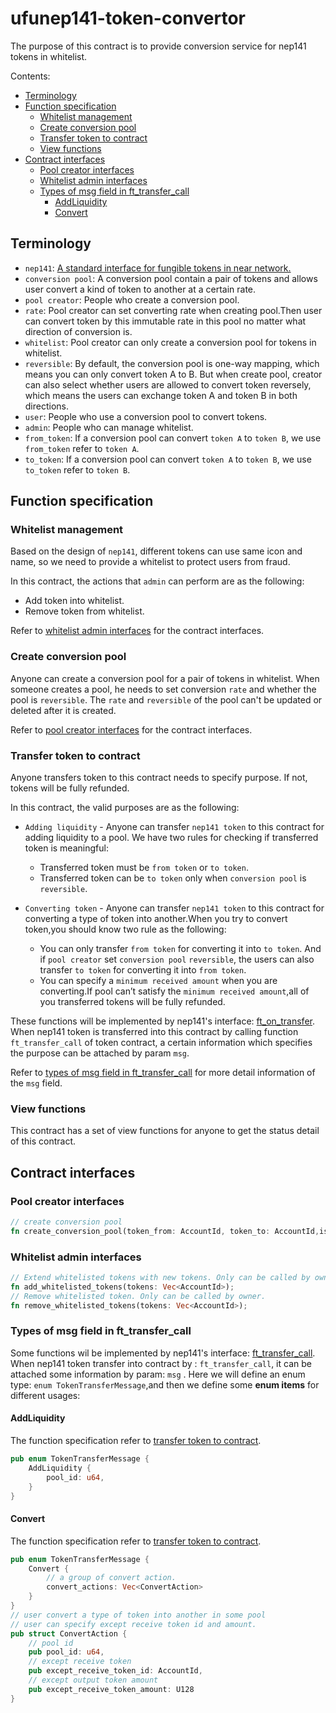 # ufunep141-token-convertor

The purpose of this contract is to provide conversion service for nep141 tokens in whitelist.

Contents:

- [Terminology](#terminology)
- [Function specification](#function-specification)
  - [Whitelist management](#Whitelist-management)
  - [Create conversion pool](#Create-conversion-pool)
  - [Transfer token to contract](#Transfer-token-to-contract)
  - [View functions](#View-functions)
- [Contract interfaces](#Contract-interfaces)
  - [Pool creator interfaces](#Pool-creator-interfaces)
  - [Whitelist admin interfaces](#whitelist-admin-interfaces)
  - [Types of msg field in ft_transfer_call](#Types-of-msg-field-in-ft_transfer_call)
    - [AddLiquidity](#AddLiquidity)
    - [Convert](#Convert)

## Terminology

- `nep141`: [A standard interface for fungible tokens in near network.](https://nomicon.io/Standards/FungibleToken/Core)
- `conversion pool`: A conversion pool contain a pair of tokens and allows user convert a kind of token to another at a certain rate.
- `pool creator`: People who create a conversion pool.
- `rate`: Pool creator can set converting rate when creating pool.Then user can convert token by this immutable rate in this pool no matter what direction of conversion is.
- `whitelist`: Pool creator can only create a conversion pool for tokens in whitelist.
- `reversible`: By default, the conversion pool is one-way mapping, which means you can only convert token A to B. But when create pool, creator can also select whether users are allowed to convert token reversely, which means the users can exchange token A and token B in both directions.
- `user`: People who use a conversion pool to convert tokens.
- `admin`: People who can manage whitelist.
- `from_token`: If a conversion pool can convert `token A` to `token B`, we use `from_token` refer to `token A`.
- `to_token`: If a conversion pool can convert `token A` to `token B`, we use `to_token` refer to `token B`.

## Function specification

### Whitelist management

Based on the design of `nep141`, different tokens can use same icon and name, so we need to provide a whitelist to protect users from fraud.

In this contract, the actions that `admin` can perform are as the following:

- Add token into whitelist.
- Remove token from whitelist.

Refer to [whitelist admin interfaces](#whitelist-admin-interfaces) for the contract interfaces.

### Create conversion pool

Anyone can create a conversion pool for a pair of tokens in whitelist. When someone creates a pool, he needs to set conversion `rate` and whether the pool is `reversible`. The `rate` and `reversible` of the pool can't be updated or deleted after it is created.

Refer to [pool creator interfaces](#pool-creator-interfaces) for the contract interfaces.

### Transfer token to contract

Anyone transfers token to this contract needs to specify purpose. If not, tokens will be fully refunded.

In this contract, the valid purposes are as the following:

- `Adding liquidity` - Anyone can transfer `nep141 token` to this contract for adding liquidity to a pool. We have two rules for checking if transferred token is meaningful:

  - Transferred token must be `from token` or `to token`.
  - Transferred token can be `to token` only when `conversion pool` is `reversible`.
- `Converting token` - Anyone can transfer `nep141 token` to this contract for converting a type of token into another.When you try to convert token,you should know two rule as the following:

  - You can only transfer `from token` for converting it into `to token`. And if `pool creator` set `conversion pool` `reversible`, the users can also transfer `to token` for converting it into `from token`.

  * You can specify a `minimum received amount` when you are converting.If pool can’t satisfy the `minimum received amount`,all of you transferred tokens will be fully refunded.

These functions will be implemented by nep141's interface: [ft_on_transfer](https://nomicon.io/Standards/FungibleToken/Core#reference-level-explanation). When nep141 token is transferred into this contract by calling function `ft_transfer_call` of token contract, a certain information which specifies the purpose can be attached by param `msg`.

Refer to [types of msg field in ft_transfer_call](#types-of-msg-field-in-ft_transfer_call) for more detail information of the `msg` field.

### View functions

This contract has a set of view functions for anyone to get the status detail of this contract.

## Contract interfaces

### Pool creator interfaces

```rust
// create conversion pool
fn create_conversion_pool(token_from: AccountId, token_to: AccountId,is_reversible: bool,rate: u32,rate_decimal: u32);
```

### Whitelist admin interfaces

```rust
// Extend whitelisted tokens with new tokens. Only can be called by owner.
fn add_whitelisted_tokens(tokens: Vec<AccountId>);
// Remove whitelisted token. Only can be called by owner.
fn remove_whitelisted_tokens(tokens: Vec<AccountId>);
```

### Types of msg field in ft_transfer_call

Some functions wil be implemented by nep141's interface: [ft_transfer_call](https://nomicon.io/Standards/FungibleToken/Core#reference-level-explanation). When nep141 token transfer into contract by : `ft_transfer_call`, it can be attached some information by param:  `msg` . Here we will define an enum type: `enum TokenTransferMessage`,and then we define some **enum items**  for different usages:

#### AddLiquidity

The function specification refer to [transfer token to contract](#transfer-token-to-contract).

```rust
pub enum TokenTransferMessage {
	AddLiquidity {
		pool_id: u64,
	}
}
```

#### Convert

The function specification refer to [transfer token to contract](#transfer-token-to-contract).

```rust
pub enum TokenTransferMessage {
	Convert {
		// a group of convert action.
		convert_actions: Vec<ConvertAction>
	}
}
// user convert a type of token into another in some pool
// user can specify except receive token id and amount.
pub struct ConvertAction {
    // pool id
    pub pool_id: u64,
    // except receive token
    pub except_receive_token_id: AccountId,
    // except output token amount
    pub except_receive_token_amount: U128
}
```
